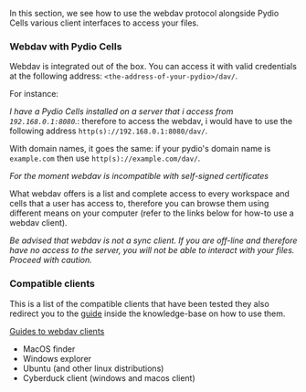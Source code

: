In this section, we see how to use the webdav protocol alongside Pydio Cells various client interfaces to access your files.

### Webdav with Pydio Cells

Webdav is integrated out of the box. You can access it with valid credentials at the following address: 
 `<the-address-of-your-pydio>/dav/`.

For instance:

_I have a Pydio Cells installed on a server that i access from `192.168.0.1:8080`._: therefore to access the webdav, i would have to use the following address `http(s)://192.168.0.1:8080/dav/`.  

With domain names, it goes the same: if your pydio's domain name is `example.com` then use `http(s)://example.com/dav/`.

_For the moment webdav is incompatible with self-signed certificates_

What webdav offers is a list and complete access to every workspace and cells that a user has access to, therefore you can browse them using different means on your computer (refer to the links below for how-to use a webdav client).

_Be advised that webdav is not a sync client. If you are off-line and therefore have no access to the server, you will not be able to interact with your files. Proceed with caution._


### Compatible clients

This is a list of the compatible clients that have been tested they also redirect you to the [guide]() inside the knowledge-base on how to use them.

[Guides to webdav clients](https://pydio.com/en/docs/kb/miscellaneous/use-webdav-clients)

* MacOS finder
* Windows explorer
* Ubuntu (and other linux distributions)
* Cyberduck client (windows and macos client)
